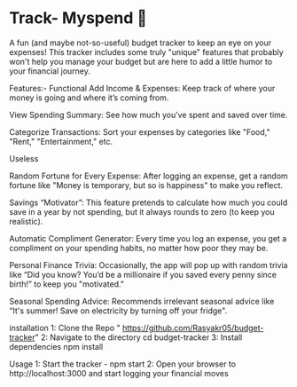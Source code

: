 # Track- Myspend 🤑


A fun (and maybe not-so-useful) budget tracker to keep an eye on your expenses! This tracker includes some truly "unique" features that probably won't help you manage your budget but are here to add a little humor to your financial journey.

Features:-
Functional
Add Income & Expenses: Keep track of where your money is going and where it’s coming from.

View Spending Summary: See how much you’ve spent and saved over time.

Categorize Transactions: Sort your expenses by categories like "Food," "Rent," "Entertainment," etc.


Useless

Random Fortune for Every Expense: After logging an expense, get a random fortune like "Money is temporary, but so is happiness" to make you reflect.

Savings “Motivator”: This feature pretends to calculate how much you could save in a year by not spending, but it always rounds to zero (to keep you realistic).

Automatic Compliment Generator: Every time you log an expense, you get a compliment on your spending habits, no matter how poor they may be.

Personal Finance Trivia: Occasionally, the app will pop up with random trivia like “Did you know? You’d be a millionaire if you saved every penny since birth!” to keep you "motivated."

Seasonal Spending Advice: Recommends irrelevant seasonal advice like “It's summer! Save on electricity by turning off your fridge".

installation
1: Clone the Repo      " https://github.com/Rasyakr05/budget-tracker"
2: Navigate to the directory     cd budget-tracker
3: Install dependencies     npm install



Usage
1: Start the tracker -   npm start
2: Open your browser to http://localhost:3000 and start logging your financial moves
